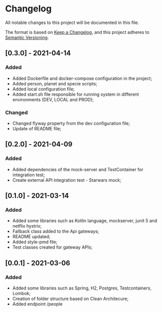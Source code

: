 # Changelog
All notable changes to this project will be documented in this file.

The format is based on [Keep a Changelog](https://keepachangelog.com/en/1.0.0/),
and this project adheres to [Semantic Versioning](https://semver.org/spec/v2.0.0.html).

## [0.3.0] - 2021-04-14
### Added
- Added Dockerfile and docker-compose configuration in the project;
- Added person, planet and specie scripts;
- Added local configuration file;
- Added start.sh file responsible for running system in different environments (DEV, LOCAL and PROD);
### Changed
- Changed flyway property from the dev configuration file;
- Update of README file;

## [0.2.0] - 2021-04-09
### Added
- Added dependencies of the mock-server and TestContainer for integration test;
- Create external API integration test - Starwars mock;

## [0.1.0] - 2021-03-14
### Added
- Added some libraries such as Kotlin language, mockserver, junit 5 and netflix hystrix; 
- Fallback class added to the Api gateways;
- README updated;
- Added style-pmd file;
- Test classes created for gateway APIs;

## [0.0.1] - 2021-03-06
### Added
- Added some libraries such as Spring, H2, Postgres, Testcontainers, Lombok;
- Creation of folder structure based on Clean Architecure;
- Added endpoint /people